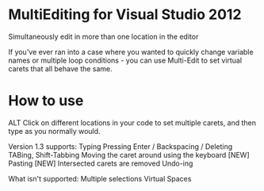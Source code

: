 MultiEditing for Visual Studio 2012
===================================
Simultaneously edit in more than one location in the editor

If you've ever ran into a case where you wanted to quickly change variable names or multiple loop conditions - you can use Multi-Edit to set virtual carets that all behave the same.

How to use
===========
ALT Click on different locations in your code to set multiple carets, and then type as you normally would.

Version 1.3 supports:
  Typing
  Pressing Enter / Backspacing / Deleting
  TABing, Shift-Tabbing
  Moving the caret around using the keyboard
  [NEW] Pasting
  [NEW] Intersected carets are removed
  Undo-ing
  
What isn't supported:
  Multiple selections
  Virtual Spaces
